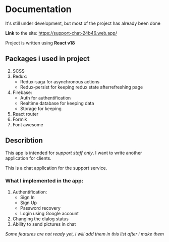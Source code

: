 # Documentation

It's still under development, but most of the project has already been done

**Link** to the site: https://support-chat-24b46.web.app/

Project is written using **React v18**

## Packages i used in project
2. SCSS
3. Redux:
    * Redux-saga for asynchronous actions
    * Redux-persist for keeping redux state afterrefreshing page
4. Firebase:
    * Auth for authentification
    * Realtime database for keeping data
    * Storage for keeping
5. React router
6. Formik
7. Font awesome

## Describtion
This app is intended for *support staff only*. I want to write another application for clients.

This is a chat application for the support service.

### What I implemented in the app: 
1. Authentification:
    * Sign In
    * Sign Up
    * Password recovery
    * Login using Google account
2. Сhanging the dialog status
3. Ability to send pictures in chat

*Some features are not ready yet, i will add them in this list after i make them*
